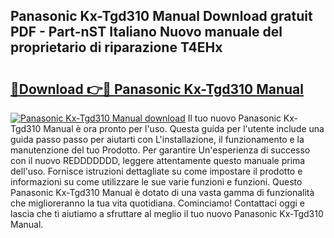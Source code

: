 ## Panasonic Kx-Tgd310 Manual Download gratuit PDF - Part-nST Italiano Nuovo manuale del proprietario di riparazione T4EHx

# <h2><a href="http://dfbh1mh.blite.top/?on=Panasonic+Kx-Tgd310+Manual">🔗Download 👉🔴 Panasonic Kx-Tgd310 Manual</a></h2>

[![Panasonic Kx-Tgd310 Manual download](https://i.imgur.com/lujVjoI.png)](http://dfbh1mh.blite.top/?on=Panasonic+Kx-Tgd310+Manual)
Il tuo nuovo Panasonic Kx-Tgd310 Manual è ora pronto per l'uso. Questa guida per l'utente include una guida passo passo per aiutarti con L'installazione, il funzionamento e la manutenzione del tuo Prodotto. Per garantire Un'esperienza di successo con il nuovo REDDDDDDD, leggere attentamente questo manuale prima dell'uso. Fornisce istruzioni dettagliate su come impostare il prodotto e informazioni su come utilizzare le sue varie funzioni e funzioni. Questo Panasonic Kx-Tgd310 Manual è dotato di una vasta gamma di funzionalità che miglioreranno la tua vita quotidiana. Cominciamo! Contattaci oggi e lascia che ti aiutiamo a sfruttare al meglio il tuo nuovo Panasonic Kx-Tgd310 Manual.
